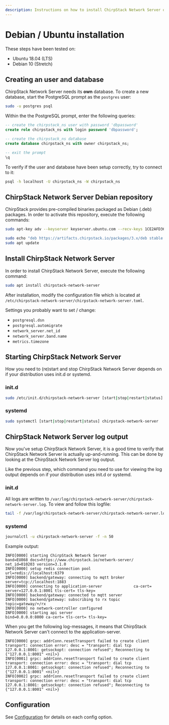 ```yaml
---
description: Instructions on how to install ChirpStack Network Server on a Debian or Ubuntu based Linux installation.
---
```


# Debian / Ubuntu installation

These steps have been tested on:

* Ubuntu 18.04 (LTS)
* Debian 10 (Stretch)

## Creating an user and database

ChirpStack Network Server needs its **own** database. To create a new database,
start the PostgreSQL prompt as the `postgres` user:

```bash
sudo -u postgres psql
```

Within the the PostgreSQL prompt, enter the following queries:

```sql
-- create the chirpstack_ns user with password 'dbpassword'
create role chirpstack_ns with login password 'dbpassword';

-- create the chirpstack_ns database
create database chirpstack_ns with owner chirpstack_ns;

-- exit the prompt
\q
```

To verify if the user and database have been setup correctly, try to connect
to it:

```bash
psql -h localhost -U chirpstack_ns -W chirpstack_ns
```


## ChirpStack Network Server Debian repository

ChirpStack provides pre-compiled binaries packaged as Debian (.deb)
packages. In order to activate this repository, execute the following
commands:

```bash
sudo apt-key adv --keyserver keyserver.ubuntu.com --recv-keys 1CE2AFD36DBCCA00

sudo echo "deb https://artifacts.chirpstack.io/packages/3.x/deb stable main" | sudo tee /etc/apt/sources.list.d/chirpstack.list
sudo apt update
```

## Install ChirpStack Network Server

In order to install ChirpStack Network Server, execute the following command:

```bash
sudo apt install chirpstack-network-server
```

After installation, modify the configuration file which is located at
`/etc/chirpstack-network-server/chirpstack-network-server.toml`.

Settings you probably want to set / change:

* `postgresql.dsn`
* `postgresql.automigrate`
* `network_server.net_id`
* `network_server.band.name`
* `metrics.timezone`

## Starting ChirpStack Network Server

How you need to (re)start and stop ChirpStack Network Server depends on if your
distribution uses init.d or systemd.

### init.d

```bash
sudo /etc/init.d/chirpstack-network-server [start|stop|restart|status]
```

### systemd

```bash
sudo systemctl [start|stop|restart|status] chirpstack-network-server
```

## ChirpStack Network Server log output

Now you've setup ChirpStack Network Server, it is a good time to verify that ChirpStack Network Server
is actually up-and-running. This can be done by looking at the ChirpStack Network Server
log output.

Like the previous step, which command you need to use for viewing the
log output depends on if your distribution uses init.d or systemd.

### init.d

All logs are written to `/var/log/chirpstack-network-server/chirpstack-network-server.log`.
To view and follow this logfile:

```bash
tail -f /var/log/chirpstack-network-server/chirpstack-network-server.log
```

### systemd

```bash
journalctl -u chirpstack-network-server -f -n 50
```


Example output:

```text
INFO[0000] starting ChirpStack Network Server                band=EU868 docs=https://www.chirpstack.io/network-server/ net_id=010203 version=3.1.0
INFO[0000] setup redis connection pool                   url=redis://localhost:6379
INFO[0000] backend/gateway: connecting to mqtt broker    server=tcp://localhost:1883
INFO[0000] connecting to application-server              ca-cert= server=127.0.0.1:8001 tls-cert= tls-key=
INFO[0000] backend/gateway: connected to mqtt server
INFO[0000] backend/gateway: subscribing to rx topic      topic=gateway/+/rx
INFO[0000] no network-controller configured
INFO[0000] starting api server                           bind=0.0.0.0:8000 ca-cert= tls-cert= tls-key=
```

When you get the following log-messages, it means that ChirpStack Network Server can't
connect to the application-server.

```text
INFO[0000] grpc: addrConn.resetTransport failed to create client transport: connection error: desc = "transport: dial tcp 127.0.0.1:8001: getsockopt: connection refused"; Reconnecting to {"127.0.0.1:8001" <nil>}
INFO[0001] grpc: addrConn.resetTransport failed to create client transport: connection error: desc = "transport: dial tcp 127.0.0.1:8001: getsockopt: connection refused"; Reconnecting to {"127.0.0.1:8001" <nil>}
INFO[0002] grpc: addrConn.resetTransport failed to create client transport: connection error: desc = "transport: dial tcp 127.0.0.1:8001: getsockopt: connection refused"; Reconnecting to {"127.0.0.1:8001" <nil>}
```

## Configuration

See [Configuration](config.md) for details on each config option.
